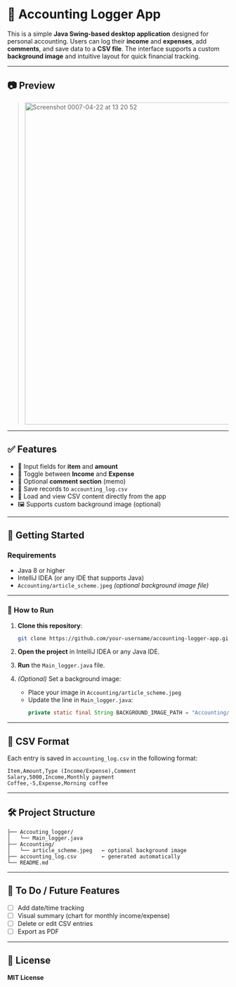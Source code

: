 # 📘 Accounting Logger App

This is a simple **Java Swing-based desktop application** designed for personal accounting. Users can log their **income** and **expenses**, add **comments**, and save data to a **CSV file**. The interface supports a custom **background image** and intuitive layout for quick financial tracking.

---

## 📷 Preview

> <img width="734" alt="Screenshot 0007-04-22 at 13 20 52" src="https://github.com/user-attachments/assets/3d2b7508-40c7-490e-a0f3-8c4bba95e600" />


---

## ✅ Features

- 🔹 Input fields for **item** and **amount**
- 🔺 Toggle between **Income** and **Expense**
- 💬 Optional **comment section** (memo)
- 💾 Save records to `accounting_log.csv`
- 📂 Load and view CSV content directly from the app
- 🖼️ Supports custom background image (optional)

---

## 🚀 Getting Started

### Requirements

- Java 8 or higher
- IntelliJ IDEA (or any IDE that supports Java)
- `Accounting/article_scheme.jpeg` *(optional background image file)*

---

### 🔧 How to Run

1. **Clone this repository**:
   ```bash
   git clone https://github.com/your-username/accounting-logger-app.git
   ```

2. **Open the project** in IntelliJ IDEA or any Java IDE.

3. **Run** the `Main_logger.java` file.

4. *(Optional)* Set a background image:
   - Place your image in `Accounting/article_scheme.jpeg`
   - Update the line in `Main_logger.java`:
     ```java
     private static final String BACKGROUND_IMAGE_PATH = "Accounting/article_scheme.jpeg";
     ```

---

## 📄 CSV Format

Each entry is saved in `accounting_log.csv` in the following format:

```
Item,Amount,Type (Income/Expense),Comment
Salary,5000,Income,Monthly payment
Coffee,-5,Expense,Morning coffee
```

---

## 🛠️ Project Structure

```
├── Accouting_logger/
│   └── Main_logger.java
├── Accounting/
│   └── article_scheme.jpeg   ← optional background image
├── accounting_log.csv        ← generated automatically
└── README.md
```

---

## 📌 To Do / Future Features

- [ ] Add date/time tracking  
- [ ] Visual summary (chart for monthly income/expense)  
- [ ] Delete or edit CSV entries  
- [ ] Export as PDF  

---

## 📃 License

**MIT License**
